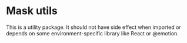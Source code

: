 # Mask utils

This is a utility package. It should not have side effect when imported or depends on some environment-specific library like React or @emotion.
